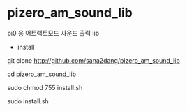 # pizero_am_sound_lib
pi0 용 어트랙트모드 사운드 출력 lib


 - install
 
 git clone http://github.com/sana2dang/pizero_am_sound_lib
 
 cd pizero_am_sound_lib
 
 sudo chmod 755 install.sh
 
 sudo install.sh

